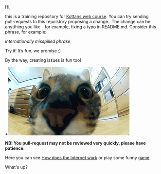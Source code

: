 Hi,

this is a training repository for [Kottans web course](https://github.com/Kottans/web). You can try sending pull-requests to this repoistory proposing a change..
The change can be anytthing you like - for example, fixing a typo in README.md. Consider this phrase, for example:

*internationally misspilled phrase*

Try it! It’s fun, we promise :)

By the way, creating issues is fun too!

+![Screenshot](gif/jump.gif)

**NB! You pull-request may not be reviewed very quickly, please have patience.**

Here you can see [How does the Internet work](https://www.youtube.com/watch?v=qEdv_pem-JM) or play some funny [game](http://spielzeugz.de/html5/liquid-particles/)


What's up?


